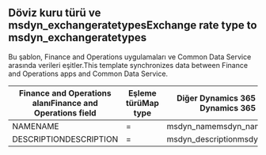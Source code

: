 ## <a name="exchange-rate-type-to-msdyn_exchangeratetypes"></a><span data-ttu-id="f6f51-101">Döviz kuru türü ve msdyn_exchangeratetypes</span><span class="sxs-lookup"><span data-stu-id="f6f51-101">Exchange rate type to msdyn_exchangeratetypes</span></span>

<span data-ttu-id="f6f51-102">Bu şablon, Finance and Operations uygulamaları ve Common Data Service arasında verileri eşitler.</span><span class="sxs-lookup"><span data-stu-id="f6f51-102">This template synchronizes data between Finance and Operations apps and Common Data Service.</span></span>

<span data-ttu-id="f6f51-103">Finance and Operations alanı</span><span class="sxs-lookup"><span data-stu-id="f6f51-103">Finance and Operations field</span></span> | <span data-ttu-id="f6f51-104">Eşleme türü</span><span class="sxs-lookup"><span data-stu-id="f6f51-104">Map type</span></span> | <span data-ttu-id="f6f51-105">Diğer Dynamics 365 alanı</span><span class="sxs-lookup"><span data-stu-id="f6f51-105">Other Dynamics 365 field</span></span> | <span data-ttu-id="f6f51-106">Varsayılan değer</span><span class="sxs-lookup"><span data-stu-id="f6f51-106">Default value</span></span>
---|---|---|---
<span data-ttu-id="f6f51-107">NAME</span><span class="sxs-lookup"><span data-stu-id="f6f51-107">NAME</span></span> | = | <span data-ttu-id="f6f51-108">msdyn_name</span><span class="sxs-lookup"><span data-stu-id="f6f51-108">msdyn_name</span></span> | 
<span data-ttu-id="f6f51-109">DESCRIPTION</span><span class="sxs-lookup"><span data-stu-id="f6f51-109">DESCRIPTION</span></span> | = | <span data-ttu-id="f6f51-110">msdyn_description</span><span class="sxs-lookup"><span data-stu-id="f6f51-110">msdyn_description</span></span> | 
